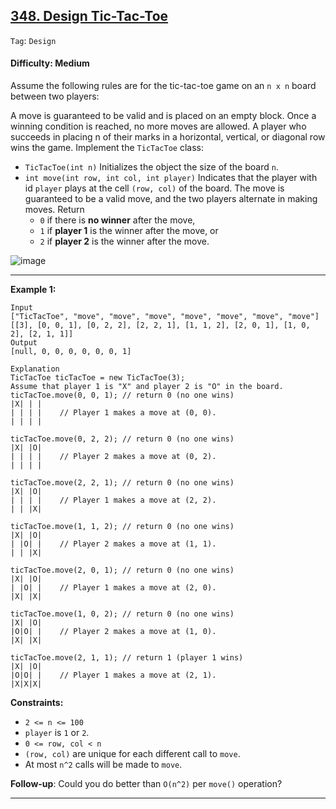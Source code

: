 ## [348. Design Tic-Tac-Toe](https://leetcode.com/problems/design-tic-tac-toe/)

```Tag```: ```Design```

#### Difficulty: Medium

Assume the following rules are for the tic-tac-toe game on an ```n x n``` board between two players:

A move is guaranteed to be valid and is placed on an empty block.
Once a winning condition is reached, no more moves are allowed.
A player who succeeds in placing n of their marks in a horizontal, vertical, or diagonal row wins the game.
Implement the ```TicTacToe``` class:

- ```TicTacToe(int n)``` Initializes the object the size of the board ```n```.
- ```int move(int row, int col, int player)``` Indicates that the player with id ```player``` plays at the cell ```(row, col)``` of the board. The move is guaranteed to be a valid move, and the two players alternate in making moves. Return
  - ```0``` if there is __no winner__ after the move,
  - ```1``` if __player 1__ is the winner after the move, or
  - ```2``` if __player 2__ is the winner after the move.

![image](https://github.com/quananhle/Python/assets/35042430/bc1eb686-1380-4d33-a768-1c07438f23ea)

---

__Example 1:__
```
Input
["TicTacToe", "move", "move", "move", "move", "move", "move", "move"]
[[3], [0, 0, 1], [0, 2, 2], [2, 2, 1], [1, 1, 2], [2, 0, 1], [1, 0, 2], [2, 1, 1]]
Output
[null, 0, 0, 0, 0, 0, 0, 1]

Explanation
TicTacToe ticTacToe = new TicTacToe(3);
Assume that player 1 is "X" and player 2 is "O" in the board.
ticTacToe.move(0, 0, 1); // return 0 (no one wins)
|X| | |
| | | |    // Player 1 makes a move at (0, 0).
| | | |

ticTacToe.move(0, 2, 2); // return 0 (no one wins)
|X| |O|
| | | |    // Player 2 makes a move at (0, 2).
| | | |

ticTacToe.move(2, 2, 1); // return 0 (no one wins)
|X| |O|
| | | |    // Player 1 makes a move at (2, 2).
| | |X|

ticTacToe.move(1, 1, 2); // return 0 (no one wins)
|X| |O|
| |O| |    // Player 2 makes a move at (1, 1).
| | |X|

ticTacToe.move(2, 0, 1); // return 0 (no one wins)
|X| |O|
| |O| |    // Player 1 makes a move at (2, 0).
|X| |X|

ticTacToe.move(1, 0, 2); // return 0 (no one wins)
|X| |O|
|O|O| |    // Player 2 makes a move at (1, 0).
|X| |X|

ticTacToe.move(2, 1, 1); // return 1 (player 1 wins)
|X| |O|
|O|O| |    // Player 1 makes a move at (2, 1).
|X|X|X|
```

__Constraints:__

- ```2 <= n <= 100```
- ```player``` is ```1``` or ```2```.
- ```0 <= row, col < n```
- ```(row, col)``` are unique for each different call to ```move```.
- At most ```n^2``` calls will be made to ```move```.
 
__Follow-up__: Could you do better than ```O(n^2)``` per ```move()``` operation?

---
